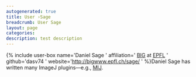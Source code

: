 ```yaml
---
autogenerated: true
title: User ›Sage
breadcrumb: User Sage
layout: page
categories: 
description: test description
---
```


{% include user-box name='Daniel Sage ' affiliation=' [BIG](http://bigwww.epfl.ch/) at [EPFL](http://epfl.ch/) ' github='dasv74 ' website='http://bigwww.epfl.ch/sage/ ' %}Daniel Sage has written many ImageJ plugins—e.g., [MIJ](MIJ ).
